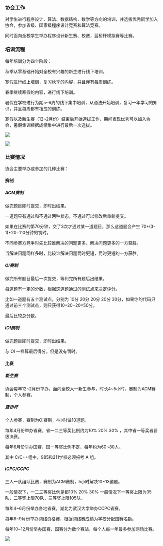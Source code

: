 ### 协会工作

对学生进行程序设计、算法、数据结构、数学等方向的培训，并选拔优秀同学加入协会，参加省级、国家级程序设计竞赛和算法竞赛。

同时面向全校学生举办程序设计新生赛、校赛，蓝桥杯模拟赛等比赛。

### 培训流程

每年培训分为四个阶段：

秋季从零基础开始对全校有兴趣的新生进行线下培训。

寒假进行线上培训，复习秋季的内容，并且伴有每周训练。

春季继续寒假的内容，进行线下培训。

暑假在学校进行为期5~6周的线下集中培训，从语法开始培训，复习一年学习的知识，并且每周都有相应的训练。

寒假以及新生赛（12~2月份）结束后开始选拔工作，期间表现优秀可以加入协会，暑假集训根据成绩集中进行最后一次选拔。

![](https://s2.loli.net/2023/10/18/xmZ6Pn5JYcMEQrt.png)



![](https://s2.loli.net/2023/10/18/b8ElxArPUhiDmQ4.png)

### 比赛情况

协会主要举办或参加的几种比赛：

#### 赛制

##### ACM赛制

做完题目即时提交，即时出结果。

一道题只有通过和不通过两种状态，不通过可以修改后重新提交。

如果在比赛的第70分钟，交了3次才通过某一道题目，那么这道题会产生 70+(3-1)*20=110分钟的罚时。

不同参赛方竞争时先比较谁解决的问题更多，解决问题更多的一方获胜。

当解决问题同样多时，比较谁解决问题罚时更短，罚时更短的一方获胜。

##### OI赛制

做完所有题目最后一次提交，等判完所有题后出结果。

每道题有一定的分数，根据这道题通过的测试点来决定评分。

比如一道题有五个测试点，分别为 10分 20分 20分 20分 30分，如果你的代码只通过前三个测试点，则只获得10+20+20=50分。

最后比较总分数。

##### IOI赛制

做完题目即时提交，即时出结果。

与 OI 一样算最后得分，但是没有罚时。

#### 比赛

##### 新生赛

协会每年12~2月份举办，面向全校大一新生参与，时长4~5小时，赛制为ACM赛制，个人参赛。

##### 蓝桥杯

个人参赛，赛制为OI赛制，4小时做10道题。

每年4月份举办省赛，省一二三等奖比例约为10% 20% 30% ，其中省一等奖者晋级决赛。

每年6月份举办国赛，国一等奖比例不定，每年约为60~80人。

其中 C/C++组中，985和211学校必须报考 A 组。

##### ICPC/CCPC

三人一队组队比赛，赛制为ACM赛制，5小时解决10~13道题。

一般情况下，一二三等奖比例是都10% 20% 30% 一般情况下一等奖上限为35队，二等奖上限70队，三等奖上限105队。

每年4~6月份举办各地省赛，湖北为武汉大学举办CCPC省赛。

每年8~9月份举办网络资格赛，根据网络赛成绩为学校分配国赛名额。

每年10~12月份举办国赛，国赛分为数个赛站，每个人每一年最多参加两场比赛。

![](https://s2.loli.net/2023/10/19/8X7GdNePF9sEKx1.png)













